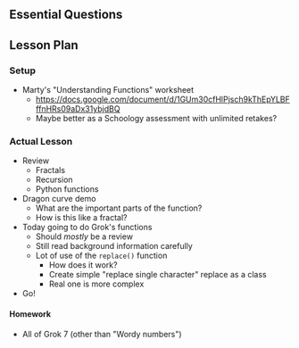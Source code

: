 ## Essential Questions

## Lesson Plan

### Setup

- Marty's "Understanding Functions" worksheet
    - https://docs.google.com/document/d/1GUm30cfHlPjsch9kThEpYLBFffnHRs09aDx31ybjdBQ
    - Maybe better as a Schoology assessment with unlimited retakes?

### Actual Lesson

- Review
    - Fractals
    - Recursion
    - Python functions
- Dragon curve demo
    - What are the important parts of the function?
    - How is this like a fractal?
- Today going to do Grok's functions
    - Should _mostly_ be a review
    - Still read background information carefully
    - Lot of use of the `replace()` function
        - How does it work?
        - Create simple "replace single character" replace as a class
        - Real one is more complex
- Go!

#### Homework

- All of Grok 7 (other than "Wordy numbers")
